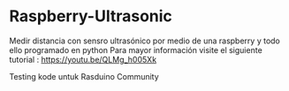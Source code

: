 # Raspberry-Ultrasonic
Medir distancia con sensro ultrasónico por medio de una raspberry y todo ello programado en python
Para mayor información visite el siguiente tutorial : https://youtu.be/QLMg_h005Xk


Testing kode untuk Rasduino Community
